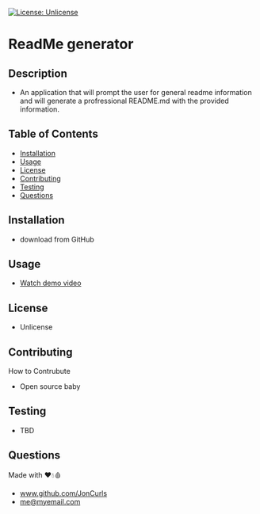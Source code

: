 [![License: Unlicense](https://img.shields.io/badge/license-Unlicense-blue.svg)](http://unlicense.org/)

# **ReadMe generator**

## **Description**

- An application that will prompt the user for general readme information and will generate a profressional README.md with the provided information.

## **Table of Contents**

- [Installation](#installation)
- [Usage](#usage)
- [License](#license)
- [Contributing](#contributing)
- [Testing](#testing)
- [Questions](#questions)

## **Installation**

- download from GitHub

## **Usage**

- [Watch demo video](assets/demo.mkv)

## **License**

- Unlicense

## **Contributing**

How to Contrubute

- Open source baby

## **Testing**

- TBD

## **Questions**

Made with ❤️💧🩸

- www.github.com/JonCurls
- me@myemail.com
